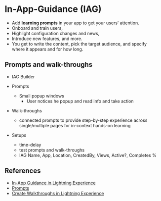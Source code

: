 # In-App-Guidance (IAG)

- Add **learning prompts** in your app to get your users' attention. 
- Onboard and train users, 
- Highlight configuration changes and news, 
- Introduce new features, and more. 
- You get to write the content, pick the target audience, and specify where it appears and for how long. 

## Prompts and walk-throughs
- IAG Builder
- Prompts
    - Small popup windows
        - User notices he popup and read info and take action
- Walk-throughs 
    - connected prompts to provide step-by-step experience across single/multiple pages for in-context hands-on learning

- Setups
    - time-delay 
    - test prompts and walk-throughs
    - IAG Name, App, Location, CreatedBy, Views, Active?, Completes %
 
## References
- [In-App Guidance in Lightning Experience](https://help.salesforce.com/articleView?id=customhelp_lexguid.htm&type=5)
- [Prompts](https://www.youtube.com/watch?v=aXlqPPmHhSw)
- [Create Walkthroughs in Lightning Experience](https://www.youtube.com/watch?v=mpTlNMLSc3o)


